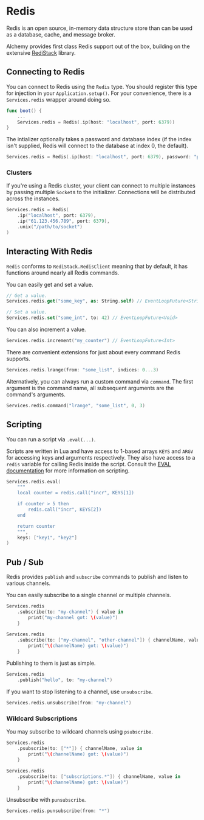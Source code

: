 # Redis 

Redis is an open source, in-memory data structure store than can be used as a database, cache, and message broker.

Alchemy provides first class Redis support out of the box, building on the extensive [RediStack](https://github.com/Mordil/RediStack) library. 

## Connecting to Redis

You can connect to Redis using the `Redis` type. You should register this type for injection in your `Application.setup()`. For your convenience, there is a `Services.redis` wrapper around doing so. 

```swift
func boot() {
    ...
    Services.redis = Redis(.ip(host: "localhost", port: 6379))
}
```

The intializer optionally takes a password and database index (if the index isn't supplied, Redis will connect to the database at index 0, the default).

```swift
Services.redis = Redis(.ip(host: "localhost", port: 6379), password: "p@ssw0rd", database: 1)
```

### Clusters

If you're using a Redis cluster, your client can connect to multiple instances by passing multiple `Socket`s to the initializer. Connections will be distributed across the instances.

```swift
Services.redis = Redis(
    .ip("localhost", port: 6379),
    .ip("61.123.456.789", port: 6379),
    .unix("/path/to/socket")
)
```

## Interacting With Redis

`Redis` conforms to `RediStack.RedisClient` meaning that by default, it has functions around nearly all Redis commands.

You can easily get and set a value.

```swift
// Get a value.
Services.redis.get("some_key", as: String.self) // EventLoopFuture<String?>

// Set a value.
Services.redis.set("some_int", to: 42) // EventLoopFuture<Void>
```

You can also increment a value.
```swift
Services.redis.increment("my_counter") // EventLoopFuture<Int>
```

There are  convenient extensions for just about every command Redis supports. 

```swift
Services.redis.lrange(from: "some_list", indices: 0...3)
```

Alternatively, you can always run a custom command via `command`. The first argument is the command name, all subsequent arguments are the command's arguments.

```swift
Services.redis.command("lrange", "some_list", 0, 3)
```

## Scripting

You can run a script via `.eval(...)`. 

Scripts are written in Lua and have access to 1-based arrays `KEYS` and `ARGV` for accessing keys and arguments respectively. They also have access to a `redis` variable for calling Redis inside the script. Consult the [EVAL documentation](https://redis.io/commands/eval) for more information on scripting. 

```swift
Services.redis.eval(
    """
    local counter = redis.call("incr", KEYS[1])

    if counter > 5 then
        redis.call("incr", KEYS[2])
    end

    return counter
    """,
    keys: ["key1", "key2"]
)
```

## Pub / Sub

Redis provides `publish` and `subscribe` commands to publish and listen to various channels. 

You can easily subscribe to a single channel or multiple channels.

```swift
Services.redis
    .subscribe(to: "my-channel") { value in
        print("my-channel got: \(value)")
    }
    
Services.redis
    .subscribe(to: ["my-channel", "other-channel"]) { channelName, value in
        print("\(channelName) got: \(value)")
    }
```

Publishing to them is just as simple.

```swift
Services.redis
    .publish("hello", to: "my-channel")
```

If you want to stop listening to a channel, use `unsubscribe`.

```swift
Services.redis.unsubscribe(from: "my-channel")
```

### Wildcard Subscriptions

You may subscribe to wildcard channels using `psubscribe`. 

```swift
Services.redis
    .psubscribe(to: ["*"]) { channelName, value in
        print("\(channelName) got: \(value)")
    }
    
Services.redis
    .psubscribe(to: ["subscriptions.*"]) { channelName, value in
        print("\(channelName) got: \(value)")
    }
```

Unsubscribe with `punsubscribe`.

```swift
Services.redis.punsubscribe(from: "*")
```
